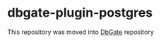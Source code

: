 # dbgate-plugin-postgres

This repository was moved into [DbGate](https://github.com/dbgate/dbgate) repository
